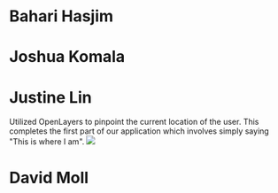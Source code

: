 # Bahari Hasjim

# Joshua Komala

# Justine Lin
Utilized OpenLayers to pinpoint the current location of the user. This completes the first part of our application which involves simply saying "This is where I am".
![](http://i.imgur.com/t0OXJe4.jpg?raw=true)

# David Moll
